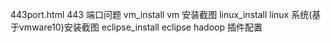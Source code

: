 443port.html     443 端口问题
vm_install       vm 安装截图
linux_install    linux 系统(基于vmware10)安装截图
eclipse_install  eclipse hadoop 插件配置